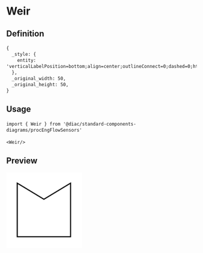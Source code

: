 # Weir

## Definition

```
{
  _style: { 
    entity: 'verticalLabelPosition=bottom;align=center;outlineConnect=0;dashed=0;html=1;verticalAlign=top;shape=mxgraph.pid.flow_sensors.weir;',
  },
  _original_width: 50,
  _original_height: 50,
}
```

## Usage

```
import { Weir } from '@diac/standard-components-diagrams/procEngFlowSensors'

<Weir/>
```

## Preview

<img src="./weir.png" width="200"/>
